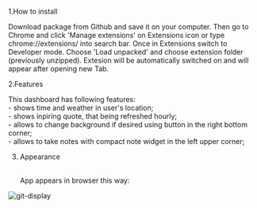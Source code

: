 1.How to install

Download package from Github and save it on your computer.
Then go to Chrome and click 'Manage extensions' on Extensions icon or type chrome://extensions/ into search bar.
Once in Extensions switch to Developer mode. 
Choose 'Load unpacked' and choose extension folder (previously unzipped).
Extesion will be automatically switched on and will appear after opening new Tab.

2.Features

This dashboard has following features:
   <br> - shows time and weather in user's location;
   <br> - shows inpiring quote, that being refreshed hourly;
   <br> - allows to change background if desired using button in the right bottom corner;
   <br> - allows to take notes with compact note widget in the left upper corner;
   
3. Appearance

   <br>App appears in browser this way:
   
![git-display](https://user-images.githubusercontent.com/25910896/213711667-51acb983-cf2c-4a26-9c1b-726c676cb243.jpg)
